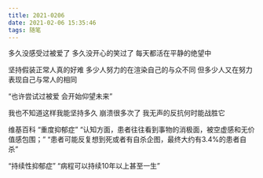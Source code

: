 ```yaml
---
title: 2021-0206
date: 2021-02-06 15:35:46
tags: 随笔
---
```


多久没感受过被爱了
多久没开心的笑过了
每天都活在平静的绝望中

坚持假装正常人真的好难
多少人努力的在渲染自己的与众不同
但多少人又在努力表现自己与常人的相同


“也许尝试过被爱
会开始仰望未来”


我也不知道这样我能坚持多久
崩溃很多次了
我无声的反抗何时能战胜它


维基百科
“重度抑郁症”
“认知方面，患者往往看到事物的消极面，被空虚感和无价值感包围；”
“患者可能反复想到死或者有自杀企图，最终大约有3.4%的患者自杀”

“持续性抑郁症”
“病程可以持续10年以上甚至一生”